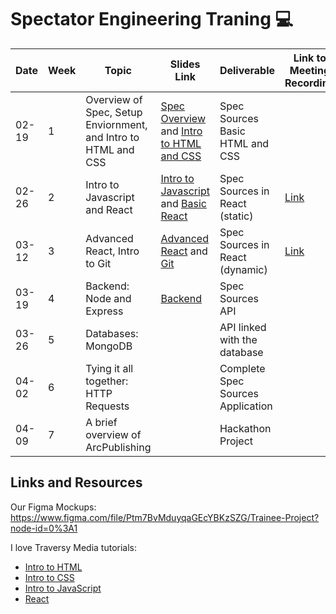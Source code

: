 # Spectator Engineering Traning :computer:

| Date | Week | Topic | Slides Link | Deliverable | Link to Meeting Recording |
| --- | --- | --- | --- | --- | --- |
| 02-19 | 1 | Overview of Spec, Setup Enviornment, and Intro to HTML and CSS | [Spec Overview](https://docs.google.com/presentation/d/18BK22ONbI4FlkKyrp7SkQc_FgFPYBim75shaHAu-YLA/edit?usp=sharing) and [Intro to HTML and CSS](https://docs.google.com/presentation/d/1UasEgAn-pmmOke6d_QfOh9bKDnASUNwXtaKLxMnAZu4/edit?usp=sharing) | Spec Sources Basic HTML and CSS | |
| 02-26 | 2 | Intro to Javascript and React | [Intro to Javascript](https://docs.google.com/presentation/d/1ZdvsbhUxTANFl2P1xppMcT49mak08gvFjxO06kFWYkM/edit?usp=sharing) and [Basic React](https://docs.google.com/presentation/d/1QvmYgZIw12dPkroMbzhsLc1Xfgs8EjKtWW0ouQFUBWU/edit?usp=sharing) | Spec Sources in React (static) | [Link](https://columbiauniversity.zoom.us/rec/play/4gbdJhdu5AS8ez0P5tlNw2eYvaxTXiRH2mdf6bcCKM7Sk0klNhNtV2yPT5vTuB9SXExa0HEXydgt7hDc.67KUYVY-pFg0E-D7?continueMode=true&_x_zm_rtaid=I5Cy1NJnTTipH3YXt8yrYQ.1614376681358.60e6468badb632ebe5971d72e4928cfb&_x_zm_rhtaid=239) |
| 03-12 | 3 | Advanced React, Intro to Git | [Advanced React](https://docs.google.com/presentation/d/109h98pvCjivxpGiUvS41ptb9upsWtJOSV3MSq31cDpI/edit?usp=sharing) and [Git](https://docs.google.com/presentation/d/109h98pvCjivxpGiUvS41ptb9upsWtJOSV3MSq31cDpI/edit?usp=sharing) | Spec Sources in React (dynamic) | [Link](https://columbiauniversity.zoom.us/rec/play/P5nelVy_X3fbpmTqmH_O2JWNr82YnrTPhQE0rMeMeApRhYk1e07BUH7mEfGR0eNl0Z0c2SwBkd1ScWFb.Ssjz65_RtKk4QhBl?continueMode=true&_x_zm_rtaid=inoGq3UcSbuLVIEct6Wb6A.1615596467953.6e9754650545ee8313c5adf5db7ddc86&_x_zm_rhtaid=100) |
| 03-19 | 4 | Backend: Node and Express | [Backend](https://docs.google.com/presentation/d/1_B2j1PoEz6sAXqUzVD4LUp5uOKNFioTp0iVxHIFZKBs/edit?usp=sharing) | Spec Sources API | 
| 03-26 | 5 | Databases: MongoDB | | API linked with the database | 
| 04-02 | 6 | Tying it all together: HTTP Requests | | Complete Spec Sources Application | 
| 04-09 | 7 | A brief overview of ArcPublishing | | Hackathon Project |

## Links and Resources
Our Figma Mockups: https://www.figma.com/file/Ptm7BvMduyqaGEcYBKzSZG/Trainee-Project?node-id=0%3A1

I love Traversy Media tutorials:
- [Intro to HTML](https://www.youtube.com/watch?v=UB1O30fR-EE&list=PLillGF-RfqbZTASqIqdvm1R5mLrQq79CU)
- [Intro to CSS](https://www.youtube.com/watch?v=yfoY53QXEnI&list=PLillGF-RfqbZTASqIqdvm1R5mLrQq79CU&index=2)
- [Intro to JavaScript](https://www.youtube.com/watch?v=hdI2bqOjy3c&list=PLillGF-RfqbbnEGy3ROiLWk7JMCuSyQtX)
- [React](https://www.youtube.com/watch?v=w7ejDZ8SWv8)
